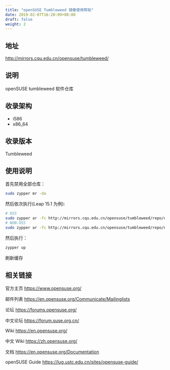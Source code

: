 ```yaml
---
title: "openSUSE Tumbleweed 镜像使用帮助"
date: 2019-02-07T16:20:09+08:00
draft: false
weight: 2
---
```

## 地址
http://mirrors.cqu.edu.cn/opensuse/tumbleweed/
## 说明
openSUSE tumbleweed 软件仓库
## 收录架构
- i586
- x86_64
## 收录版本
Tumbleweed
## 使用说明

首先禁用全部仓库：
```bash
sudo zypper mr -da
```
然后依次执行(Leap 15.1 为例):
```bash
# OSS
sudo zypper ar -fc http://mirrors.cqu.edu.cn/opensuse/tumbleweed/repo/oss   openSUSE-CQU-OSS
# NON-OSS
sudo zypper ar -fc http://mirrors.cqu.edu.cn/opensuse/tumbleweed/repo/non-oss   openSUSE-CQU-NON-OSS
```
然后执行：
```bash
zypper up
```
刷新缓存

## 相关链接
官方主页
https://www.opensuse.org/

邮件列表
https://en.opensuse.org/Communicate/Mailinglists

论坛
https://forums.opensuse.org/

中文论坛
https://forum.suse.org.cn/

Wiki
https://en.opensuse.org/

中文 Wiki
https://zh.opensuse.org/

文档
https://en.opensuse.org/Documentation

openSUSE Guide
https://lug.ustc.edu.cn/sites/opensuse-guide/
